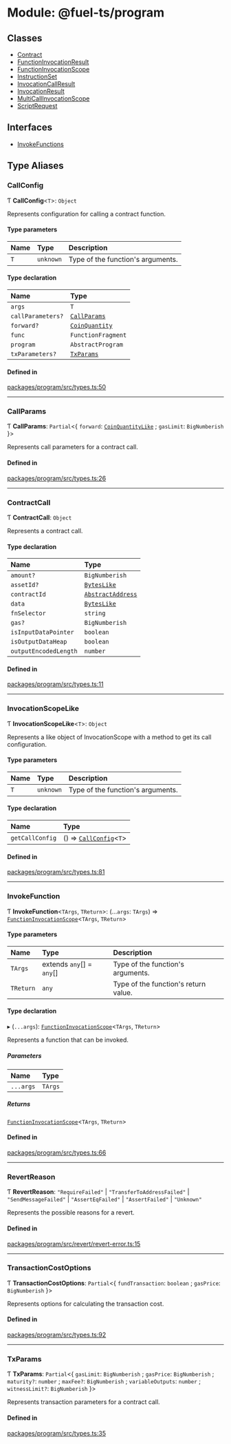 # Module: @fuel-ts/program

## Classes

- [Contract](/api/Program/Contract.md)
- [FunctionInvocationResult](/api/Program/FunctionInvocationResult.md)
- [FunctionInvocationScope](/api/Program/FunctionInvocationScope.md)
- [InstructionSet](/api/Program/InstructionSet.md)
- [InvocationCallResult](/api/Program/InvocationCallResult.md)
- [InvocationResult](/api/Program/InvocationResult.md)
- [MultiCallInvocationScope](/api/Program/MultiCallInvocationScope.md)
- [ScriptRequest](/api/Program/ScriptRequest.md)

## Interfaces

- [InvokeFunctions](/api/Program/InvokeFunctions.md)

## Type Aliases

### CallConfig

Ƭ **CallConfig**&lt;`T`\>: `Object`

Represents configuration for calling a contract function.

#### Type parameters

| Name | Type | Description |
| :------ | :------ | :------ |
| `T` | `unknown` | Type of the function's arguments. |

#### Type declaration

| Name | Type |
| :------ | :------ |
| `args` | `T` |
| `callParameters?` | [`CallParams`](/api/Program/index.md#callparams) |
| `forward?` | [`CoinQuantity`](/api/Account/index.md#coinquantity) |
| `func` | `FunctionFragment` |
| `program` | `AbstractProgram` |
| `txParameters?` | [`TxParams`](/api/Program/index.md#txparams) |

#### Defined in

[packages/program/src/types.ts:50](https://github.com/FuelLabs/fuels-ts/blob/2df4d7e5/packages/program/src/types.ts#L50)

___

### CallParams

Ƭ **CallParams**: `Partial`&lt;{ `forward`: [`CoinQuantityLike`](/api/Account/index.md#coinquantitylike) ; `gasLimit`: `BigNumberish`  }\>

Represents call parameters for a contract call.

#### Defined in

[packages/program/src/types.ts:26](https://github.com/FuelLabs/fuels-ts/blob/2df4d7e5/packages/program/src/types.ts#L26)

___

### ContractCall

Ƭ **ContractCall**: `Object`

Represents a contract call.

#### Type declaration

| Name | Type |
| :------ | :------ |
| `amount?` | `BigNumberish` |
| `assetId?` | [`BytesLike`](/api/Interfaces/index.md#byteslike) |
| `contractId` | [`AbstractAddress`](/api/Interfaces/AbstractAddress.md) |
| `data` | [`BytesLike`](/api/Interfaces/index.md#byteslike) |
| `fnSelector` | `string` |
| `gas?` | `BigNumberish` |
| `isInputDataPointer` | `boolean` |
| `isOutputDataHeap` | `boolean` |
| `outputEncodedLength` | `number` |

#### Defined in

[packages/program/src/types.ts:11](https://github.com/FuelLabs/fuels-ts/blob/2df4d7e5/packages/program/src/types.ts#L11)

___

### InvocationScopeLike

Ƭ **InvocationScopeLike**&lt;`T`\>: `Object`

Represents a like object of InvocationScope with a method to get its call configuration.

#### Type parameters

| Name | Type | Description |
| :------ | :------ | :------ |
| `T` | `unknown` | Type of the function's arguments. |

#### Type declaration

| Name | Type |
| :------ | :------ |
| `getCallConfig` | () => [`CallConfig`](/api/Program/index.md#callconfig)&lt;`T`\> |

#### Defined in

[packages/program/src/types.ts:81](https://github.com/FuelLabs/fuels-ts/blob/2df4d7e5/packages/program/src/types.ts#L81)

___

### InvokeFunction

Ƭ **InvokeFunction**&lt;`TArgs`, `TReturn`\>: (...`args`: `TArgs`) => [`FunctionInvocationScope`](/api/Program/FunctionInvocationScope.md)&lt;`TArgs`, `TReturn`\>

#### Type parameters

| Name | Type | Description |
| :------ | :------ | :------ |
| `TArgs` | extends `any`[] = `any`[] | Type of the function's arguments. |
| `TReturn` | `any` | Type of the function's return value. |

#### Type declaration

▸ (`...args`): [`FunctionInvocationScope`](/api/Program/FunctionInvocationScope.md)&lt;`TArgs`, `TReturn`\>

Represents a function that can be invoked.

##### Parameters

| Name | Type |
| :------ | :------ |
| `...args` | `TArgs` |

##### Returns

[`FunctionInvocationScope`](/api/Program/FunctionInvocationScope.md)&lt;`TArgs`, `TReturn`\>

#### Defined in

[packages/program/src/types.ts:66](https://github.com/FuelLabs/fuels-ts/blob/2df4d7e5/packages/program/src/types.ts#L66)

___

### RevertReason

Ƭ **RevertReason**: ``"RequireFailed"`` \| ``"TransferToAddressFailed"`` \| ``"SendMessageFailed"`` \| ``"AssertEqFailed"`` \| ``"AssertFailed"`` \| ``"Unknown"``

Represents the possible reasons for a revert.

#### Defined in

[packages/program/src/revert/revert-error.ts:15](https://github.com/FuelLabs/fuels-ts/blob/2df4d7e5/packages/program/src/revert/revert-error.ts#L15)

___

### TransactionCostOptions

Ƭ **TransactionCostOptions**: `Partial`&lt;{ `fundTransaction`: `boolean` ; `gasPrice`: `BigNumberish`  }\>

Represents options for calculating the transaction cost.

#### Defined in

[packages/program/src/types.ts:92](https://github.com/FuelLabs/fuels-ts/blob/2df4d7e5/packages/program/src/types.ts#L92)

___

### TxParams

Ƭ **TxParams**: `Partial`&lt;{ `gasLimit`: `BigNumberish` ; `gasPrice`: `BigNumberish` ; `maturity?`: `number` ; `maxFee?`: `BigNumberish` ; `variableOutputs`: `number` ; `witnessLimit?`: `BigNumberish`  }\>

Represents transaction parameters for a contract call.

#### Defined in

[packages/program/src/types.ts:35](https://github.com/FuelLabs/fuels-ts/blob/2df4d7e5/packages/program/src/types.ts#L35)
